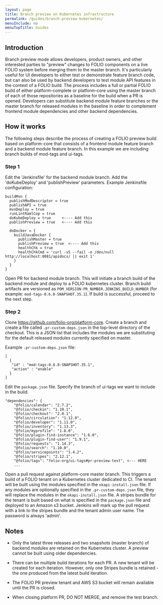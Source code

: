 ```yaml
---
layout: page
title: Branch preview on Kubernetes infrastructure
permalink: /guides/branch-preview-kubernetes/
menuInclude: no
menuTopTitle: Guides
---
```


## Introduction

Branch preview mode allows developers, product owners, and other interested parties to "preview"
changes to FOLIO components on a live FOLIO system before merging them to the master branch. It's particularly useful for UI developers to either test or demonstrate feature branch code, but can also be used by backend developers to test module API features in the context of a FOLIO build.  The process includes a full or partial FOLIO build of either platform-complete or platform-core using the master branch of each of those repositories as a baseline for the build when a PR is opened.  Developers can substitute backend module feature branches or the master branch for released modules in the baseline in order to complement frontend module dependencies and other backend dependencies.


## How it works

The following steps describe the process of creating a FOLIO preview build based on
platform-core that consists of a frontend module feature branch and a backend module feature
branch.  In this example we are including branch builds of mod-tags and ui-tags.

### Step 1

Edit the 'Jenkinsfile' for the backend module branch.  Add the 'doKubeDeploy' and
'publishPreview' parameters.  Example Jenkinsfile configuration:

```
buildMvn {
  publishModDescriptor = true
  publishAPI = true
  mvnDeploy = true
  runLintRamlCop = true
  doKubeDeploy = true     <---- Add this
  publishPreview = true   <---- Add this

  doDocker = {
    buildJavaDocker {
      publishMaster = true
      publishPreview = true  <---- Add this
      healthChk = true
      healthChkCmd = 'curl -sS --fail -o /dev/null  http://localhost:8081/apidocs/ || exit 1'
    }
  }
}
```

Open PR for backend module branch.   This will initiate a branch build of the backend
module and deploy to a FOLIO kubernetes cluster.  Branch build artifacts are versioned as
`POM_VERSION-PR_NUMBER.JENKINS_BUILD_NUMBER` (for example: `mod-tags-0.6.0-SNAPSHOT.35.1`).
If build is successful, proceed to the next step.

### Step 2

Clone https://github.com/folio-org/platform-core.  Create a branch and create a file
called `.pr-custom-deps.json` in the top-level directory of the checkout.  This is a JSON
list that includes the modules we are substituting for the default released modules currently
specified on master.

Example `.pr-custom-deps.json` file:

```
[
  {
   "id" : "mod-tags-0.6.0-SNAPSHOT.35.1",
   "action" : "enable"
  }
]
```

Edit the `package.json` file.  Specify the branch of ui-tags we want to include in the build.

```
"dependencies": {
    "@folio/calendar": "2.7.2",
    "@folio/checkin": "1.10.1",
    "@folio/checkout": "2.0.1",
    "@folio/circulation": "1.12.0",
    "@folio/developer": "1.11.0",
    "@folio/inventory": "1.13.3",
    "@folio/myprofile": "1.8.0",
    "@folio/plugin-find-instance": "1.6.0",
    "@folio/plugin-find-user": "1.9.1",
    "@folio/requests": "1.14.3",
    "@folio/search": "1.10.0",
    "@folio/servicepoints": "1.4.2",
    "@folio/stripes": "2.12.1",
    "@folio/tags": "folio-org/ui-tags#pr-preview-test", <--- HERE
    ...
```

Open a pull request against platform-core master branch.  This triggers a build of a FOLIO tenant on a Kubernetes cluster dedicated to CI. The tenant will be built using the modules specified in the `okapi-install.json` file.  If any modules are optionally specified in the `.pr-custom-deps.json` file, they will replace the modules in the `okapi-install.json` file.  A stripes bundle for the tenant is built based on what is specified in the `package.json` file and deployed to an Amazon s3 bucket. Jenkins will mark up the pull request with a link to the stripes bundle and the tenant admin user name.  The password is always 'admin'.


## Notes

* Only the latest three releases and two snapshots (master branch) of backend modules are
retained on the Kubernetes cluster.  A preview cannot be built using older dependencies.

* There can be multiple build iterations for each PR.  A new tenant will be created for each iteration.  However, only one Stripes bundle is retained - the one produced from the latest build iteration.

* The FOLIO PR preview tenant and AWS S3 bucket will remain available until the PR is closed.

* When closing platform PR, DO NOT MERGE, and remove the test branch.

